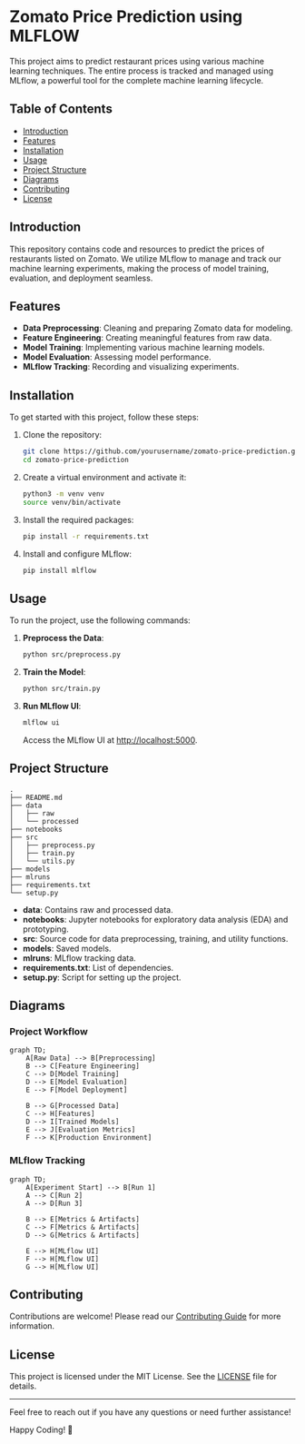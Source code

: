 # Zomato Price Prediction using MLFLOW

This project aims to predict restaurant prices using various machine learning techniques. The entire process is tracked and managed using MLflow, a powerful tool for the complete machine learning lifecycle.

## Table of Contents
- [Introduction](#introduction)
- [Features](#features)
- [Installation](#installation)
- [Usage](#usage)
- [Project Structure](#project-structure)
- [Diagrams](#diagrams)
- [Contributing](#contributing)
- [License](#license)

## Introduction

This repository contains code and resources to predict the prices of restaurants listed on Zomato. We utilize MLflow to manage and track our machine learning experiments, making the process of model training, evaluation, and deployment seamless.

## Features

- **Data Preprocessing**: Cleaning and preparing Zomato data for modeling.
- **Feature Engineering**: Creating meaningful features from raw data.
- **Model Training**: Implementing various machine learning models.
- **Model Evaluation**: Assessing model performance.
- **MLflow Tracking**: Recording and visualizing experiments.

## Installation

To get started with this project, follow these steps:

1. Clone the repository:
   ```bash
   git clone https://github.com/yourusername/zomato-price-prediction.git
   cd zomato-price-prediction
   ```

2. Create a virtual environment and activate it:
   ```bash
   python3 -m venv venv
   source venv/bin/activate
   ```

3. Install the required packages:
   ```bash
   pip install -r requirements.txt
   ```

4. Install and configure MLflow:
   ```bash
   pip install mlflow
   ```

## Usage

To run the project, use the following commands:

1. **Preprocess the Data**:
   ```bash
   python src/preprocess.py
   ```

2. **Train the Model**:
   ```bash
   python src/train.py
   ```

3. **Run MLflow UI**:
   ```bash
   mlflow ui
   ```
   Access the MLflow UI at [http://localhost:5000](http://localhost:5000).

## Project Structure

```
.
├── README.md
├── data
│   ├── raw
│   └── processed
├── notebooks
├── src
│   ├── preprocess.py
│   ├── train.py
│   └── utils.py
├── models
├── mlruns
├── requirements.txt
└── setup.py
```

- **data**: Contains raw and processed data.
- **notebooks**: Jupyter notebooks for exploratory data analysis (EDA) and prototyping.
- **src**: Source code for data preprocessing, training, and utility functions.
- **models**: Saved models.
- **mlruns**: MLflow tracking data.
- **requirements.txt**: List of dependencies.
- **setup.py**: Script for setting up the project.

## Diagrams

### Project Workflow

```mermaid
graph TD;
    A[Raw Data] --> B[Preprocessing]
    B --> C[Feature Engineering]
    C --> D[Model Training]
    D --> E[Model Evaluation]
    E --> F[Model Deployment]

    B --> G[Processed Data]
    C --> H[Features]
    D --> I[Trained Models]
    E --> J[Evaluation Metrics]
    F --> K[Production Environment]
```

### MLflow Tracking

```mermaid
graph TD;
    A[Experiment Start] --> B[Run 1]
    A --> C[Run 2]
    A --> D[Run 3]

    B --> E[Metrics & Artifacts]
    C --> F[Metrics & Artifacts]
    D --> G[Metrics & Artifacts]

    E --> H[MLflow UI]
    F --> H[MLflow UI]
    G --> H[MLflow UI]
```

## Contributing

Contributions are welcome! Please read our [Contributing Guide](CONTRIBUTING.md) for more information.

## License

This project is licensed under the MIT License. See the [LICENSE](LICENSE) file for details.

---

Feel free to reach out if you have any questions or need further assistance!

Happy Coding! 🚀